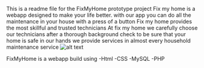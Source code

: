 This is a readme file for the FixMyHome prototype project 
Fix my home is a webapp designed to make your life better. with our app you can do all the maintenance in your house with a press of a button
Fix my home provides the most skillful and trusted technicians
At fix my home we carefully choose our technicians after a thorough background check to be sure that your home is safe in our hands
we provide services in almost every household maintenance service
![alt text](https://ibb.co/BLTYspz)

FixMyHome is a webapp build using 
-Html
-CSS
-MySQL
-PHP
